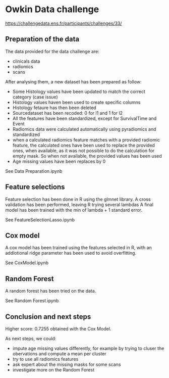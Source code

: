 # Owkin Data challenge

https://challengedata.ens.fr/participants/challenges/33/

## Preparation of the data
The data provided for the data challenge are:
- clinicals data
- radiomics
- scans

After analysing them, a new dataset has been prepared as follow:
- Some Histology values have been updated to match the correct category (case issue)
- Histology values haven been used to create specific columns
- Histology fetaure has then been deleted
- Sourcedataset has been recoded: 0 for l1 and 1 for l2
- All the features have been standardized, except for SurvivalTime and Event
- Radiomics data were calculated automatically using pyradiomics and standardized
- when a calculated radiomics feature matches with a provided radiomic feature, the calculated ones have been used to replace the provided
ones, when available, as it was not possible to do the calculation for empty mask. So when not available, the provided values has been used
- Age missing values have been replaces by 0

See Data Preparation.ipynb 


## Feature selections
Feature selection has been done in R using the glmnet library. 
A cross validation has been performed, leaving R trying several lambdas
A final model has been trained with the min of lambda + 1 standard error.

See FeatureSelectionLasso.ipynb

## Cox model
A cox model has been trained using the features selected in R, with an addiotional ridge parameter has been used to avoid overfitting.

See CoxModel.ipynb 

## Random Forest
A random forest has been tried on the data.

See Random Forest.ipynb

## Conclusion and next steps
Higher score: 0.7255 obtained with the Cox Model.

As next steps, we could:
- impute age missing values differently, for example by trying to cluser the obervations and compute a mean per cluster
- try to use all radiomics features 
- ask expert about the missing masks for some scans
- investigate more on the Random Forest


